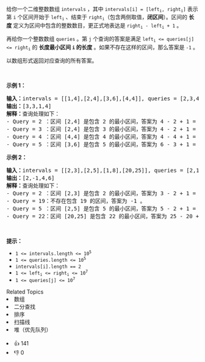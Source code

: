 <p>给你一个二维整数数组 <code>intervals</code> ，其中 <code>intervals[i] = [left<sub>i</sub>, right<sub>i</sub>]</code> 表示第 <code>i</code> 个区间开始于 <code>left<sub>i</sub></code> 、结束于 <code>right<sub>i</sub></code>（包含两侧取值，<strong>闭区间</strong>）。区间的 <strong>长度</strong> 定义为区间中包含的整数数目，更正式地表达是 <code>right<sub>i</sub> - left<sub>i</sub> + 1</code> 。</p>

<p>再给你一个整数数组 <code>queries</code> 。第 <code>j</code> 个查询的答案是满足&nbsp;<code>left<sub>i</sub> &lt;= queries[j] &lt;= right<sub>i</sub></code> 的 <strong>长度最小区间 <code>i</code> 的长度</strong> 。如果不存在这样的区间，那么答案是 <code>-1</code> 。</p>

<p>以数组形式返回对应查询的所有答案。</p>

<p>&nbsp;</p>

<p><strong>示例 1：</strong></p>

<pre>
<strong>输入：</strong>intervals = [[1,4],[2,4],[3,6],[4,4]], queries = [2,3,4,5]
<strong>输出：</strong>[3,3,1,4]
<strong>解释：</strong>查询处理如下：
- Query = 2 ：区间 [2,4] 是包含 2 的最小区间，答案为 4 - 2 + 1 = 3 。
- Query = 3 ：区间 [2,4] 是包含 3 的最小区间，答案为 4 - 2 + 1 = 3 。
- Query = 4 ：区间 [4,4] 是包含 4 的最小区间，答案为 4 - 4 + 1 = 1 。
- Query = 5 ：区间 [3,6] 是包含 5 的最小区间，答案为 6 - 3 + 1 = 4 。
</pre>

<p><strong>示例 2：</strong></p>

<pre>
<strong>输入：</strong>intervals = [[2,3],[2,5],[1,8],[20,25]], queries = [2,19,5,22]
<strong>输出：</strong>[2,-1,4,6]
<strong>解释：</strong>查询处理如下：
- Query = 2 ：区间 [2,3] 是包含 2 的最小区间，答案为 3 - 2 + 1 = 2 。
- Query = 19：不存在包含 19 的区间，答案为 -1 。
- Query = 5 ：区间 [2,5] 是包含 5 的最小区间，答案为 5 - 2 + 1 = 4 。
- Query = 22：区间 [20,25] 是包含 22 的最小区间，答案为 25 - 20 + 1 = 6 。
</pre>

<p>&nbsp;</p>

<p><strong>提示：</strong></p>

<ul> 
 <li><code>1 &lt;= intervals.length &lt;= 10<sup>5</sup></code></li> 
 <li><code>1 &lt;= queries.length &lt;= 10<sup>5</sup></code></li> 
 <li><code>intervals[i].length == 2</code></li> 
 <li><code>1 &lt;= left<sub>i</sub> &lt;= right<sub>i</sub> &lt;= 10<sup>7</sup></code></li> 
 <li><code>1 &lt;= queries[j] &lt;= 10<sup>7</sup></code></li> 
</ul>

<div><div>Related Topics</div><div><li>数组</li><li>二分查找</li><li>排序</li><li>扫描线</li><li>堆（优先队列）</li></div></div><br><div><li>👍 141</li><li>👎 0</li></div>
